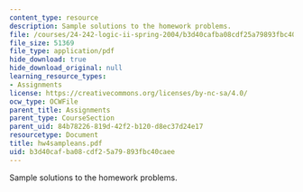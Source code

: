 ```yaml
---
content_type: resource
description: Sample solutions to the homework problems.
file: /courses/24-242-logic-ii-spring-2004/b3d40cafba08cdf25a79893fbc40caee_hw4sampleans.pdf
file_size: 51369
file_type: application/pdf
hide_download: true
hide_download_original: null
learning_resource_types:
- Assignments
license: https://creativecommons.org/licenses/by-nc-sa/4.0/
ocw_type: OCWFile
parent_title: Assignments
parent_type: CourseSection
parent_uid: 84b78226-819d-42f2-b120-d8ec37d24e17
resourcetype: Document
title: hw4sampleans.pdf
uid: b3d40caf-ba08-cdf2-5a79-893fbc40caee
---
```

Sample solutions to the homework problems.